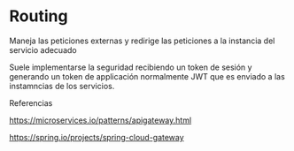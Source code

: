 # Routing

Maneja las peticiones externas y redirige las peticiones a la instancia del servicio adecuado

Suele implementarse la seguridad recibiendo un token de sesión y generando un token de applicación normalmente JWT que es enviado a las instamncias de los servicios.

Referencias

https://microservices.io/patterns/apigateway.html

https://spring.io/projects/spring-cloud-gateway
